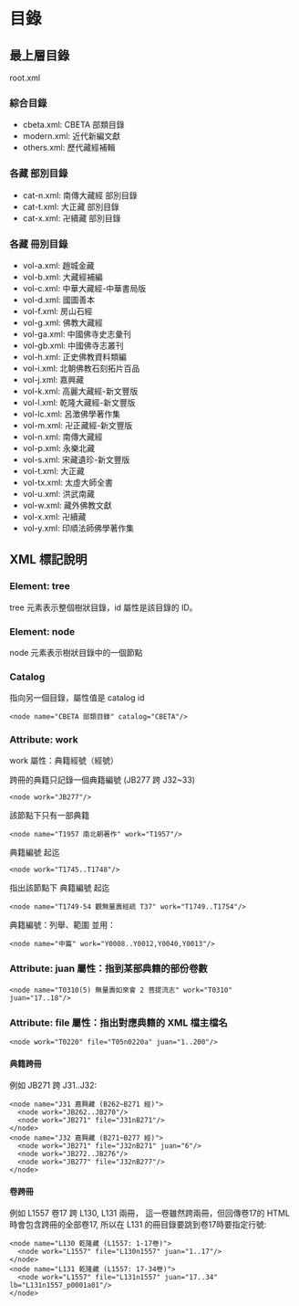 # 目錄

## 最上層目錄

root.xml

### 綜合目錄

* cbeta.xml: CBETA 部類目錄
* modern.xml: 近代新編文獻
* others.xml: 歷代藏經補輯

### 各藏 部別目錄

* cat-n.xml: 南傳大藏經 部別目錄
* cat-t.xml: 大正藏 部別目錄
* cat-x.xml: 卍續藏 部別目錄

### 各藏 冊別目錄

* vol-a.xml: 趙城金藏
* vol-b.xml: 大藏經補編
* vol-c.xml: 中華大藏經-中華書局版
* vol-d.xml: 國圖善本
* vol-f.xml: 房山石經
* vol-g.xml: 佛教大藏經
* vol-ga.xml: 中國佛寺史志彙刊
* vol-gb.xml: 中國佛寺志叢刊
* vol-h.xml: 正史佛教資料類編
* vol-i.xml: 北朝佛教石刻拓片百品
* vol-j.xml: 嘉興藏
* vol-k.xml: 高麗大藏經-新文豐版
* vol-l.xml: 乾隆大藏經-新文豐版
* vol-lc.xml: 呂澂佛學著作集
* vol-m.xml: 卍正藏經-新文豐版
* vol-n.xml: 南傳大藏經
* vol-p.xml: 永樂北藏
* vol-s.xml: 宋藏遺珍-新文豐版
* vol-t.xml: 大正藏
* vol-tx.xml: 太虛大師全書
* vol-u.xml: 洪武南藏
* vol-w.xml: 藏外佛教文獻
* vol-x.xml: 卍續藏
* vol-y.xml: 印順法師佛學著作集

## XML 標記說明

### Element: tree

tree 元素表示整個樹狀目錄，id 屬性是該目錄的 ID。

### Element: node

node 元素表示樹狀目錄中的一個節點

### Catalog

指向另一個目錄，屬性值是 catalog id

    <node name="CBETA 部類目錄" catalog="CBETA"/>

### Attribute: work

work 屬性：典籍經號（經號）

跨冊的典籍只記錄一個典籍編號 (JB277 跨 J32~33)

    <node work="JB277"/>

該節點下只有一部典籍

    <node name="T1957 南北朝著作" work="T1957"/>

典籍編號 起迄

    <node work="T1745..T1748"/>

指出該節點下 典籍編號 起迄

    <node name="T1749-54 觀無量壽經疏 T37" work="T1749..T1754"/>

典籍編號：列舉、範圍 並用：

    <node name="中篇" work="Y0008..Y0012,Y0040,Y0013"/>

### Attribute: juan 屬性：指到某部典籍的部份卷數

    <node name="T0310(5) 無量壽如來會 2 菩提流志" work="T0310" juan="17..18"/>

### Attribute: file 屬性：指出對應典籍的 XML 檔主檔名

    <node work="T0220" file="T05n0220a" juan="1..200"/>

#### 典籍跨冊

例如 JB271 跨 J31..J32:

    <node name="J31 嘉興藏 (B262~B271 經)">
      <node work="JB262..JB270"/>
      <node work="JB271" file="J31nB271"/>
    </node>
    <node name="J32 嘉興藏 (B271~B277 經)">
      <node work="JB271" file="J32nB271" juan="6"/>
      <node work="JB272..JB276"/>
      <node work="JB277" file="J32nB277"/>
    </node>

#### 卷跨冊

例如 L1557 卷17 跨 L130, L131 兩冊，
這一卷雖然跨兩冊，但回傳卷17的 HTML 時會包含跨冊的全部卷17,
所以在 L131 的冊目錄要跳到卷17時要指定行號:

    <node name="L130 乾隆藏 (L1557: 1-17卷)">
      <node work="L1557" file="L130n1557" juan="1..17"/>
    </node>
    <node name="L131 乾隆藏 (L1557: 17-34卷)">
      <node work="L1557" file="L131n1557" juan="17..34" lb="L131n1557_p0001a01"/>
    </node>
